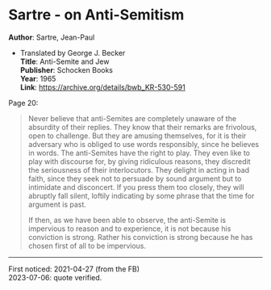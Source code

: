 # Sartre - on Anti-Semitism


**Author**: Sartre, Jean-Paul  
- Translated by George J. Becker  
**Title**: Anti-Semite and Jew  
**Publisher**: Schocken Books  
**Year**: 1965  
**Link**: <https://archive.org/details/bwb_KR-530-591>  

Page 20:  
> Never believe that anti-Semites are completely unaware of the absurdity of their replies. They know that their remarks are frivolous, open to challenge. But they are amusing themselves, for it is their adversary who is obliged to use words responsibly, since he believes in words. The anti-Semites have the right to play. They even like to play with discourse for, by giving ridiculous reasons, they discredit the seriousness of their interlocutors. They delight in acting in bad faith, since they seek not to persuade by sound argument but to intimidate and disconcert. If you press them too closely, they will abruptly fall silent, loftily indicating by some phrase that the time for argument is past.  
> 
> If then, as we have been able to observe, the anti-Semite is impervious to reason and to experience, it is not because his conviction is strong. Rather his conviction is strong because he has chosen first of all to be impervious.

-----
First noticed: 2021-04-27 (from the FB)  
2023-07-06: quote verified.  
